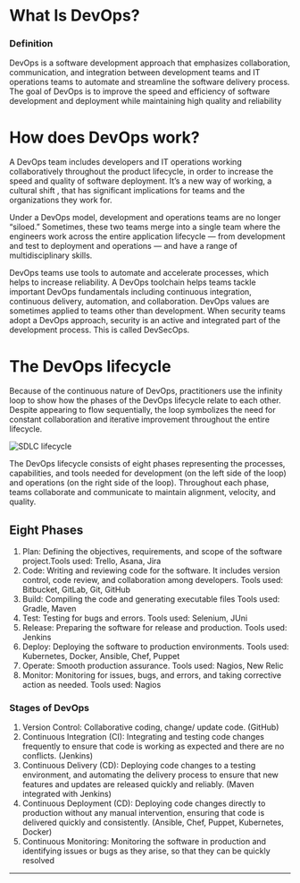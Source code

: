 # What Is DevOps? 

### Definition 
DevOps is a software development approach that emphasizes collaboration, communication, and integration between development teams and IT operations teams to automate and streamline the software delivery process. The goal of DevOps is to improve the speed and efficiency of software development and deployment while maintaining high quality and reliability


# How does DevOps work? 


A DevOps team includes developers and IT operations working collaboratively throughout the product lifecycle, in order to increase the speed and quality of software deployment. It’s a new way of working, a cultural shift , that has significant implications for teams and the organizations they work for.

Under a DevOps model, development and operations teams are no longer “siloed.” Sometimes, these two teams merge into a single team where the engineers work across the entire application lifecycle — from development and test to deployment and operations — and have a range of multidisciplinary skills.

DevOps teams use tools to automate and accelerate processes, which helps to increase reliability. A DevOps toolchain helps teams tackle important DevOps fundamentals including continuous integration, continuous delivery, automation, and collaboration.
DevOps values are sometimes applied to teams other than development. When security teams adopt a DevOps approach, security is an active and integrated part of the development process. This is called DevSecOps.

# The DevOps lifecycle 

Because of the continuous nature of DevOps, practitioners use the infinity loop to show how the phases of the DevOps lifecycle relate to each other. Despite appearing to flow sequentially, the loop symbolizes the need for constant collaboration and iterative improvement throughout the entire lifecycle.

![SDLC lifecycle](https://user-images.githubusercontent.com/125833255/227735969-b007a3e2-4449-4569-b1e3-ad2cd7943b41.png)
 
The DevOps lifecycle consists of eight phases representing the processes, capabilities, and tools needed for development (on the left side of the loop) and operations (on the right side of the loop). Throughout each phase, teams collaborate and communicate to maintain alignment, velocity, and quality.
## Eight Phases
1. Plan: Defining the objectives, requirements, and scope of the software project.Tools used: Trello, Asana, Jira
2. Code: Writing and reviewing code for the software. It includes version control, code review, and collaboration among developers. Tools used: Bitbucket, GitLab, Git, GitHub
3. Build: Compiling the code and generating executable files Tools used: Gradle, Maven
4. Test: Testing for bugs and errors. Tools used: Selenium, JUni
5. Release: Preparing the software for release and production. Tools used: Jenkins
6. Deploy: Deploying the software to production environments. Tools used: Kubernetes, Docker, Ansible, Chef, Puppet
7. Operate: Smooth production assurance. Tools used: Nagios, New Relic
8. Monitor: Monitoring for issues, bugs, and errors, and taking corrective action as needed. Tools used: Nagios
### Stages of DevOps
1. Version Control: Collaborative coding, change/ update code. (GitHub)
2. Continuous Integration (CI): Integrating and testing code changes frequently to ensure that code is working as expected and there are no conflicts. (Jenkins)
3. Continuous Delivery (CD): Deploying code changes to a testing environment, and automating the delivery process to ensure that new features and updates are released quickly and reliably. (Maven integrated with Jenkins)
4. Continuous Deployment (CD): Deploying code changes directly to production without any manual intervention, ensuring that code is delivered quickly and consistently. (Ansible, Chef, Puppet, Kubernetes, Docker)
5. Continuous Monitoring: Monitoring the software in production and identifying issues or bugs as they arise, so that they can be quickly resolved
________________________________________
